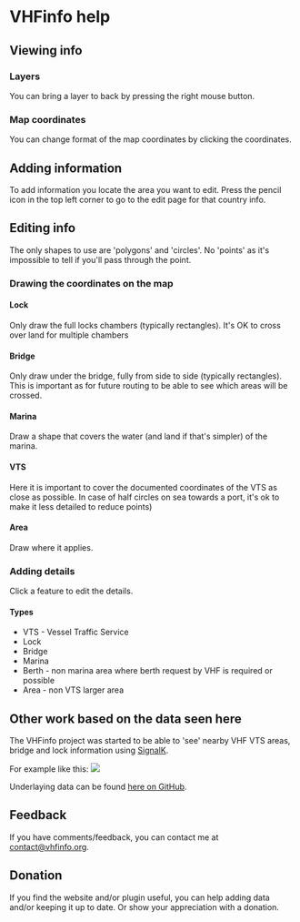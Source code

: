 # VHFinfo help

## Viewing info

### Layers
You can bring a layer to back by pressing the right mouse button.

### Map coordinates
You can change format of the map coordinates by clicking the coordinates.

## Adding information
To add information you locate the area you want to edit.
Press the pencil icon in the top left corner to go to the edit page for that country info.

## Editing info
The only shapes to use are 'polygons' and 'circles'. No 'points' as it's impossible to tell if you'll pass through the point.

### Drawing the coordinates on the map
#### Lock
Only draw the full locks chambers (typically rectangles). It's OK to cross over land for multiple chambers

#### Bridge
Only draw under the bridge, fully from side to side (typically rectangles). This is important as for future routing to be able to see which areas will be crossed.

#### Marina
Draw a shape that covers the water (and land if that's simpler) of the marina.

#### VTS
Here it is important to cover the documented coordinates of the VTS as close as possible. In case of half circles on sea towards a port, it's ok to make it less detailed to reduce points)

#### Area
Draw where it applies.

### Adding details
Click a feature to edit the details.

#### Types
- VTS - Vessel Traffic Service
- Lock
- Bridge
- Marina
- Berth - non marina area where berth request by VHF is required or possible
- Area - non VTS larger area

## Other work based on the data seen here
The VHFinfo project was started to be able to 'see' nearby VHF VTS areas, bridge and lock information using [SignalK](https://www.signalk.org/).

For example like this:
![](documentation/pictures/vhfinfo.png)

Underlaying data can be found [here on GitHub](https://github.com/htool/vhfinfo).

## Feedback

If you have comments/feedback, you can contact me at contact@vhfinfo.org.

## Donation

If you find the website and/or plugin useful, you can help adding data and/or keeping it up to date. Or show your appreciation with a donation.


